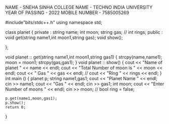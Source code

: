 NAME - SNEHA SINHA
COLLEGE NAME - TECHNO INDIA UNIVERSITY
YEAR OF PASSING - 2022
MOBILE NUMBER - 7585005269


#include"bits/stdc++.h"
using namespace std;

class planet
{
private :
    string name;
    int moon;
    string gas;
   // int rings;
public :
    void get(string name1,int moon1,string gas);
    void show();


};

void planet :: get(string name1,int moon1,string gas1)
{
    strcpy(name,name1);
    moon = moon1;
    strcpy(gas,gas1);
}
void planet :: show()
{
    cout << "Name of planet " << name << endl;
    cout << "Total Number of moon is " << moon << endl;
    cout << " Gas " << gas << endl;
//    cout << "Ring " << rings << endl;
}
int main ()
{
    planet p;
    string name1,gas1;
    cout << "Planet Name " << endl;
    cin >> name1;
    cout << "Gas " << endl;
    cin >> gas1;
    int moon;
    cout << "Enter Number of moons " << endl;
    cin >> moon;
//    bool ring = false;

    p.get(name1,moon,gas1);
    p.show();
    return 0;
}
